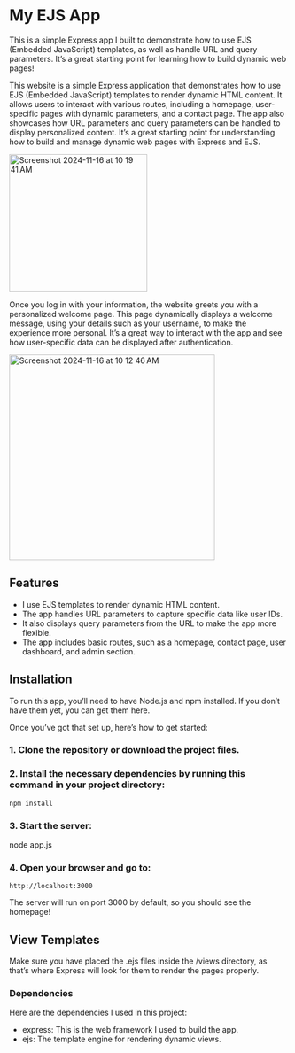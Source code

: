 # My EJS App

This is a simple Express app I built to demonstrate how to use EJS (Embedded JavaScript) templates, as well as handle URL and query parameters. It’s a great starting point for learning how to build dynamic web pages!


This website is a simple Express application that demonstrates how to use EJS (Embedded JavaScript) templates to render dynamic HTML content. It allows users to interact with various routes, including a homepage, user-specific pages with dynamic parameters, and a contact page. The app also showcases how URL parameters and query parameters can be handled to display personalized content. It’s a great starting point for understanding how to build and manage dynamic web pages with Express and EJS.


<img width="249" alt="Screenshot 2024-11-16 at 10 19 41 AM" src="https://github.com/user-attachments/assets/b9360f0a-f338-41b1-a4f9-52a07cb8e8dc">


Once you log in with your information, the website greets you with a personalized welcome page. This page dynamically displays a welcome message, using your details such as your username, to make the experience more personal. It’s a great way to interact with the app and see how user-specific data can be displayed after authentication.

<img width="371" alt="Screenshot 2024-11-16 at 10 12 46 AM" src="https://github.com/user-attachments/assets/95392df9-b6df-49f3-a0ef-ab71ead4e737">

## Features

- I use EJS templates to render dynamic HTML content.
- The app handles URL parameters to capture specific data like user IDs.
- It also displays query parameters from the URL to make the app more flexible.
- The app includes basic routes, such as a homepage, contact page, user dashboard, and admin section.

## Installation

To run this app, you’ll need to have Node.js and npm installed. If you don’t have them yet, you can get them here.

Once you’ve got that set up, here’s how to get started:

### 1. Clone the repository or download the project files.

### 2. Install the necessary dependencies by running this command in your project directory:

```
npm install
```

### 3. Start the server:

node app.js

### 4. Open your browser and go to:

```
http://localhost:3000
```

The server will run on port 3000 by default, so you should see the homepage!

## View Templates

Make sure you have placed the .ejs files inside the /views directory, as that’s where Express will look for them to render the pages properly.

### Dependencies

Here are the dependencies I used in this project:
- express: This is the web framework I used to build the app.
- ejs: The template engine for rendering dynamic views.

